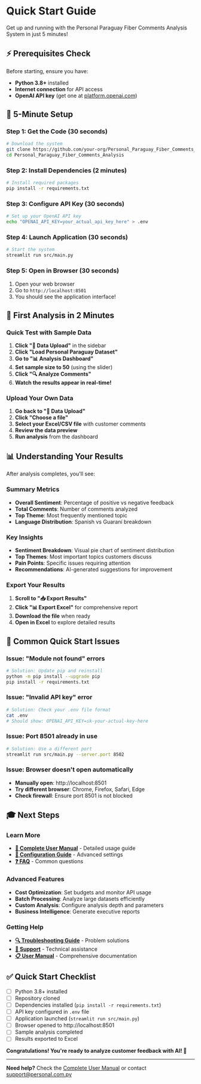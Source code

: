 # Quick Start Guide

Get up and running with the Personal Paraguay Fiber Comments Analysis System in just 5 minutes!

## ⚡ Prerequisites Check

Before starting, ensure you have:
- **Python 3.8+** installed
- **Internet connection** for API access
- **OpenAI API key** (get one at [platform.openai.com](https://platform.openai.com))

## 🚀 5-Minute Setup

### Step 1: Get the Code (30 seconds)
```bash
# Download the system
git clone https://github.com/your-org/Personal_Paraguay_Fiber_Comments_Analysis.git
cd Personal_Paraguay_Fiber_Comments_Analysis
```

### Step 2: Install Dependencies (2 minutes)
```bash
# Install required packages
pip install -r requirements.txt
```

### Step 3: Configure API Key (30 seconds)
```bash
# Set up your OpenAI API key
echo "OPENAI_API_KEY=your_actual_api_key_here" > .env
```

### Step 4: Launch Application (30 seconds)
```bash
# Start the system
streamlit run src/main.py
```

### Step 5: Open in Browser (30 seconds)
1. Open your web browser
2. Go to `http://localhost:8501`
3. You should see the application interface!

## 🎯 First Analysis in 2 Minutes

### Quick Test with Sample Data
1. **Click "📁 Data Upload"** in the sidebar
2. **Click "Load Personal Paraguay Dataset"** 
3. **Go to "📊 Analysis Dashboard"**
4. **Set sample size to 50** (using the slider)
5. **Click "🔍 Analyze Comments"**
6. **Watch the results appear in real-time!**

### Upload Your Own Data
1. **Go back to "📁 Data Upload"**
2. **Click "Choose a file"** 
3. **Select your Excel/CSV file** with customer comments
4. **Review the data preview**
5. **Run analysis** from the dashboard

## 📊 Understanding Your Results

After analysis completes, you'll see:

### Summary Metrics
- **Overall Sentiment**: Percentage of positive vs negative feedback
- **Total Comments**: Number of comments analyzed
- **Top Theme**: Most frequently mentioned topic
- **Language Distribution**: Spanish vs Guaraní breakdown

### Key Insights
- **Sentiment Breakdown**: Visual pie chart of sentiment distribution
- **Top Themes**: Most important topics customers discuss
- **Pain Points**: Specific issues requiring attention
- **Recommendations**: AI-generated suggestions for improvement

### Export Your Results
1. **Scroll to "📥 Export Results"**
2. **Click "📊 Export Excel"** for comprehensive report
3. **Download the file** when ready
4. **Open in Excel** to explore detailed results

## 🔧 Common Quick Start Issues

### Issue: "Module not found" errors
```bash
# Solution: Update pip and reinstall
python -m pip install --upgrade pip
pip install -r requirements.txt
```

### Issue: "Invalid API key" error  
```bash
# Solution: Check your .env file format
cat .env
# Should show: OPENAI_API_KEY=sk-your-actual-key-here
```

### Issue: Port 8501 already in use
```bash
# Solution: Use a different port
streamlit run src/main.py --server.port 8502
```

### Issue: Browser doesn't open automatically
- **Manually open**: http://localhost:8501
- **Try different browser**: Chrome, Firefox, Safari, Edge
- **Check firewall**: Ensure port 8501 is not blocked

## 🎓 Next Steps

### Learn More
- **[📖 Complete User Manual](../user-guides/user-manual.md)** - Detailed usage guide
- **[🔧 Configuration Guide](configuration.md)** - Advanced settings
- **[❓ FAQ](../user-guides/faq.md)** - Common questions

### Advanced Features
- **Cost Optimization**: Set budgets and monitor API usage
- **Batch Processing**: Analyze large datasets efficiently  
- **Custom Analysis**: Configure analysis depth and parameters
- **Business Intelligence**: Generate executive reports

### Getting Help
- **[🔍 Troubleshooting Guide](../deployment/troubleshooting.md)** - Problem solutions
- **[📧 Support](mailto:support@personal.com.py)** - Technical assistance
- **[📋 User Manual](../user-guides/user-manual.md)** - Comprehensive documentation

## ✅ Quick Start Checklist

- [ ] Python 3.8+ installed
- [ ] Repository cloned
- [ ] Dependencies installed (`pip install -r requirements.txt`)
- [ ] API key configured in `.env` file
- [ ] Application launched (`streamlit run src/main.py`)
- [ ] Browser opened to http://localhost:8501
- [ ] Sample analysis completed
- [ ] Results exported to Excel

**Congratulations! You're ready to analyze customer feedback with AI! 🎉**

---

**Need help?** Check the [Complete User Manual](../user-guides/user-manual.md) or contact [support@personal.com.py](mailto:support@personal.com.py)